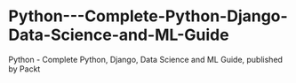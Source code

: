 # Python---Complete-Python-Django-Data-Science-and-ML-Guide
Python - Complete Python, Django, Data Science and ML Guide, published by Packt

